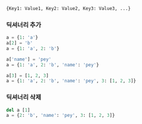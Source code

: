 
```python
{Key1: Value1, Key2: Value2, Key3: Value3, ...}
```


### 딕셔너리 추가
```python
a = {1: 'a'} 
a[2] = 'b' 
a = {1: 'a', 2: 'b'}

a['name'] = 'pey'
a = {1: 'a', 2: 'b', 'name': 'pey'}

a[3] = [1, 2, 3]
a = {1: 'a', 2: 'b', 'name': 'pey', 3: [1, 2, 3]}

```

### 딕셔너리 삭제
```python
del a [1]
a = {2: 'b', 'name': 'pey', 3: [1, 2, 3]}
```


